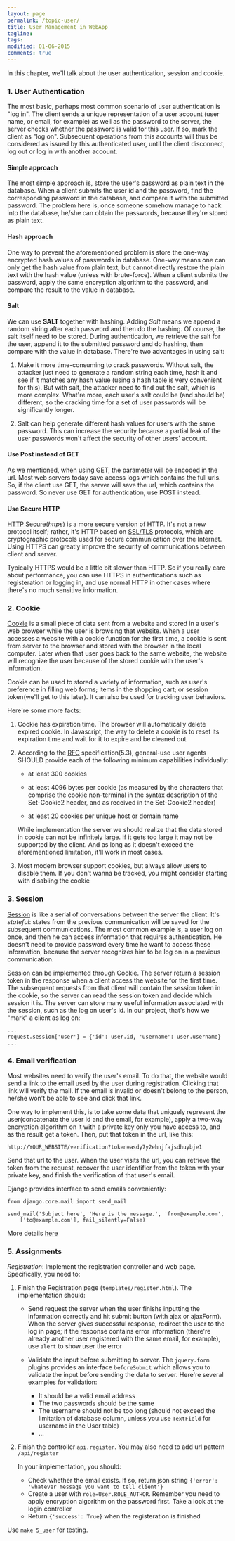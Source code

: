 ```yaml
---
layout: page
permalink: /topic-user/
title: User Management in WebApp
tagline: 
tags: 
modified: 01-06-2015
comments: true
---
```


In this chapter, we'll talk about the user authentication, session and cookie.

### 1. User Authentication

The most basic, perhaps most common scenario of user authentication is "log in". The client sends a unique representation of a user account (user name, or email, for example) as well as the password to the server, the server checks whether the password is valid for this user. If so, mark the client as "log on". Subsequent operations from this accounts will thus be considered as issued by this authenticated user, until the client disconnect, log out or log in with another account. 

#### Simple approach

The most simple approach is, store the user's password as plain text in the database. When a client submits the user id and the password, find the corresponding password in the database, and compare it with the submitted password. The problem here is, once someone somehow manage to hack into the database, he/she can obtain the passwords, because they're stored as plain text. 

#### Hash approach

One way to prevent the aforementioned problem is store the one-way encrypted hash values of passwords in database. One-way means one can only get the hash value from plain text, but cannot directly restore the plain text with the hash value (unless with brute-force). When a client submits the password, apply the same encryption algorithm to the password, and compare the result to the value in database. 

#### Salt

We can use **SALT** together with hashing. Adding *Salt* means we append a random string after each password and then do the hashing. Of course, the salt itself need to be stored. During authentication, we retrieve the salt for the user, append it to the submitted password and do hashing, then compare with the value in database. There're two advantages in using salt:

1.  Make it more time-consuming to crack passwords. Without salt, the attacker just need to generate a random string each time, hash it and see if it matches any hash value (using a hash table is very convenient for this). But with salt, the attacker need to find out the salt, which is more complex. What're more, each user's salt could be (and should be) different, so the cracking time for a set of user passwords will be significantly longer. 

2.  Salt can help generate different hash values for users with the same password. This can increase the security because a partial leak of the user passwords won't affect the security of other users' account. 

#### Use Post instead of GET

As we mentioned, when using GET, the parameter will be encoded in the url. Most web servers today save access logs which contains the full urls. So, if the client use GET, the server will save the url, which contains the password. So never use GET for authentication, use POST instead.

#### Use Secure HTTP

[HTTP Secure](http://en.wikipedia.org/wiki/HTTP_Secure)(*https*) is a more secure version of HTTP. It's not a new protocol itself; rather, it's HTTP based on [SSL/TLS](http://en.wikipedia.org/wiki/Transport_Layer_Security) protocols, which are cryptographic protocols used for secure communication over the Internet. Using HTTPS can greatly improve the security of communications between client and server.

Typically HTTPS would be a little bit slower than HTTP. So if you really care about performance, you can use HTTPS in authentications such as registeration or logging in, and use normal HTTP in other cases where there's no much sensitive information.

### 2. Cookie

[Cookie](http://en.wikipedia.org/wiki/HTTP_cookie) is a small piece of data sent from a website and stored in a user's web browser while the user is browsing that website. When a user accesses a website with a cookie function for the first time, a cookie is sent from server to the browser and stored with the browser in the local computer. Later when that user goes back to the same website, the website will recognize the user because of the stored cookie with the user's information. 

Cookie can be used to stored a variety of information, such as user's preference in filling web forms; items in the shopping cart; or session token(we'll get to this later). It can also be used for tracking user behaviors.

Here're some more facts:

1.  Cookie has expiration time. The browser will automatically delete expired cookie. In Javascript, the way to delete a cookie is to reset its expiration time and wait for it to expire and be cleaned out

2.  According to the [RFC](http://www.ietf.org/rfc/rfc2965.txt) specification(5.3), general-use user agents SHOULD provide each of the following minimum capabilities individually:

	*   at least 300 cookies

    *   at least 4096 bytes per cookie (as measured by the characters that comprise the cookie non-terminal in the syntax description of the Set-Cookie2 header, and as received in the Set-Cookie2 header)

    *   at least 20 cookies per unique host or domain name

    While implementation the server we should realize that the data stored in cookie can not be infinitely large. If it gets too large it may not be supported by the client. And as long as it doesn't exceed the aforementioned limitation, it'll work in most cases. 

3.  Most modern browser support cookies, but always allow users to disable them. If you don't wanna be tracked, you might consider starting with disabling the cookie

### 3. Session

[Session](http://en.wikipedia.org/wiki/Session_%28computer_science%29) is like a serial of conversations between the server the client. It's *stateful*: states from the previous communication will be saved for the subsequent communications. The most common example is, a user log on once, and then he can access information that requires authentication. He doesn't need to provide password every time he want to access these information, because the server recognizes him to be log on in a previous communication. 

Session can be implemented through Cookie. The server return a session token in the response when a client access the website for the first time. The subsequent requests from that client will contain the session token in the cookie, so the server can read the session token and decide which session it is. The server can store many useful information associated with the session, such as the log on user's id. In our project, that's how we "mark" a client as log on:

	...
	request.session['user'] = {'id': user.id, 'username': user.username}
	...

### 4. Email verification

Most websites need to verify the user's email. To do that, the website would send a link to the email used by the user during registration. Clicking that link will verify the mail. If the email is invalid or doesn't belong to the person, he/she won't be able to see and click that link. 

One way to implement this, is to take some data that uniquely represent the user(concatenate the user id and the email, for example), apply a two-way encryption algorithm on it with a private key only you have access to, and as the result get a token. Then, put that token in the url, like this:

	http://YOUR_WEBSITE/verification?token=asdy7y2ehnjfajsdhuybje1

Send that url to the user. When the user visits the url, you can retrieve the token from the request, recover the user identifier from the token with your private key, and finish the verification of that user's email.

Django provides interface to send emails conveniently:

	from django.core.mail import send_mail

	send_mail('Subject here', 'Here is the message.', 'from@example.com',
	    ['to@example.com'], fail_silently=False)

More details [here](https://docs.djangoproject.com/en/1.7/topics/email/)

### 5. Assignments

*Registration*: Implement the registration controller and web page. Specifically, you need to:

1.  Finish the Registration page (<code>templates/register.html</code>). The implementation should:

	*   Send request the server when the user finishs inputting the information correctly and hit submit button (with ajax or ajaxForm). When the server gives successful response, redirect the user to the log in page; if the response contains error information (there're already another user registered with the same email, for example), use <code>alert</code> to show user the error

	*   Validate the input before submitting to server. The <code>jquery.form</code> plugins provides an interface <code>beforeSubmit</code> which allows you to validate the input before sending the data to server. Here're several examples for validation:

		*   It should be a valid email address
		*   The two passwords should be the same
		*   The username should not be too long (should not exceed the limitation of database column, unless you use <code>TextField</code> for username in the User table)
		*   ...
	
2.  Finish the controller <code>api.register</code>. You may also need to add url pattern <code>/api/register</code>
	
	In your implementation, you should:

	*   Check whether the email exists. If so, return json string <code>{'error': 'whatever message you want to tell client'}</code>
	*   Create a user with <code>role=User.ROLE_AUTHOR</code>. Remember you need to apply encryption algorithm on the password first. Take a look at the login controller
	*   Return <code>{'success': True}</code> when the registeration is finished

Use <code>make 5_user</code> for testing.




